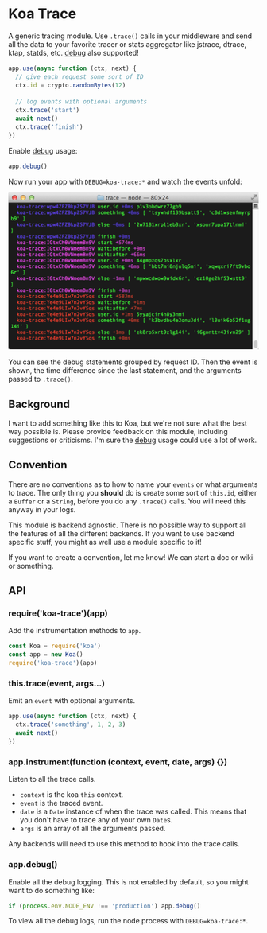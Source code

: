 
# Koa Trace

A generic tracing module.
Use `.trace()` calls in your middleware
and send all the data to your favorite tracer or stats aggregator
like jstrace, dtrace, ktap, statds, etc.
[debug](http://github.com/visionmedia/debug) also supported!

```js
app.use(async function (ctx, next) {
  // give each request some sort of ID
  ctx.id = crypto.randomBytes(12)

  // log events with optional arguments
  ctx.trace('start')
  await next()
  ctx.trace('finish')
})
```

Enable [debug](http://github.com/visionmedia/debug) usage:

```js
app.debug()
```

Now run your app with `DEBUG=koa-trace:*` and watch the events unfold:

![debug statements](assets/debug.png)

You can see the debug statements grouped by request ID.
Then the event is shown, the time difference since the last statement,
and the arguments passed to `.trace()`.

## Background

I want to add something like this to Koa,
but we're not sure what the best way possible is.
Please provide feedback on this module,
including suggestions or criticisms.
I'm sure the [debug](http://github.com/visionmedia/debug) usage
could use a lot of work.

## Convention

There are no conventions as to how to name your `events` or what arguments
to trace.
The only thing you __should__ do is create some sort of `this.id`,
either a `Buffer` or a `String`,
before you do any `.trace()` calls.
You will need this anyway in your logs.

This module is backend agnostic.
There is no possible way to support all the features of all the different backends.
If you want to use backend specific stuff,
you might as well use a module specific to it!

If you want to create a convention, let me know!
We can start a doc or wiki or something.

## API

### require('koa-trace')(app)

Add the instrumentation methods to `app`.

```js
const Koa = require('koa')
const app = new Koa()
require('koa-trace')(app)
```

### this.trace(event, args...)

Emit an `event` with optional arguments.

```js
app.use(async function (ctx, next) {
  ctx.trace('something', 1, 2, 3)
  await next()
})
```

### app.instrument(function (context, event, date, args) {})

Listen to all the trace calls.

- `context` is the koa `this` context.
- `event` is the traced event.
- `date` is a `Date` instance of when the trace was called.
  This means that you don't have to trace any of your own `Date`s.
- `args` is an array of all the arguments passed.

Any backends will need to use this method to hook into the trace calls.

### app.debug()

Enable all the debug logging.
This is not enabled by default,
so you might want to do something like:

```js
if (process.env.NODE_ENV !== 'production') app.debug()
```

To view all the debug logs,
run the node process with `DEBUG=koa-trace:*`.
